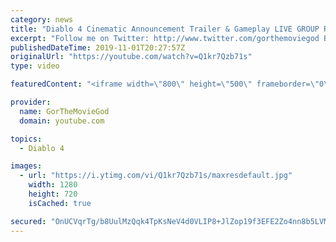 ```yaml
---
category: news
title: "Diablo 4 Cinematic Announcement Trailer & Gameplay LIVE GROUP REACTION (Don't watch!)"
excerpt: "Follow me on Twitter: http://www.twitter.com/gorthemoviegod BUSINESS ENQUIRIES: gorthemoviegod@hotmail.com Stardust: ..."
publishedDateTime: 2019-11-01T20:27:57Z
originalUrl: "https://youtube.com/watch?v=Q1kr7Qzb71s"
type: video

featuredContent: "<iframe width=\"800\" height=\"500\" frameborder=\"0\" src=\"https://www.youtube.com/embed/Q1kr7Qzb71s\" allow=\"accelerometer; autoplay; encrypted-media; gyroscope; picture-in-picture\" allowfullscreen></iframe>"

provider:
  name: GorTheMovieGod
  domain: youtube.com

topics:
  - Diablo 4

images:
  - url: "https://i.ytimg.com/vi/Q1kr7Qzb71s/maxresdefault.jpg"
    width: 1280
    height: 720
    isCached: true

secured: "OnUCVqrTg/b8UulMzQqk4TpKsNeV4d0VLIP8+JlZop19f3EFE2Zo4nn8b5LVMnljUdMSX6J7sUX8bviFBvG+U+1unrgWahLB2ZtJmot8YuYw3b5mC8934mU5/CxXoIFP93Y01l4fsyhXeEJub9PJYpfVJ/GoF9xKjmwrMls91ZdfuFE4SKosNFt9T9YsdNYViazKVnr7uAWn8fy/zA+PRPIjxrkOKr0D22q81oIXGrEbxalinUK1HnA8ZSiB9+icFO4uTFYjd1hx2BukOegcakXFdNY5JKuN2rMzbDh9/8xTx4UmkAmYOwyHO1R/hkxvFVPgvG9gTsmwijcp+WgTIOdMLIlhwMrWzb0dbAKKQ1OEWEDpMNTXzZNbHCCtZr7vgcpWvu8nUSJOz8LhqVuItfYxKoaqGanvv/R3bd2lawqAiQgxh1x73rkKoCWnwztt;GCnOT8D3WfXYc+vvSJo7VA=="
---
```


